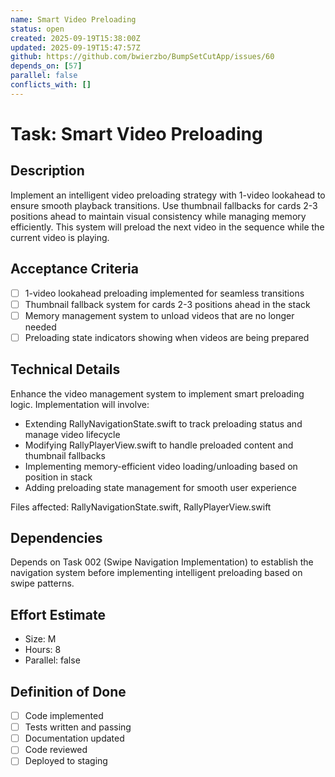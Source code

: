```yaml
---
name: Smart Video Preloading
status: open
created: 2025-09-19T15:38:00Z
updated: 2025-09-19T15:47:57Z
github: https://github.com/bwierzbo/BumpSetCutApp/issues/60
depends_on: [57]
parallel: false
conflicts_with: []
---
```


# Task: Smart Video Preloading

## Description
Implement an intelligent video preloading strategy with 1-video lookahead to ensure smooth playback transitions. Use thumbnail fallbacks for cards 2-3 positions ahead to maintain visual consistency while managing memory efficiently. This system will preload the next video in the sequence while the current video is playing.

## Acceptance Criteria
- [ ] 1-video lookahead preloading implemented for seamless transitions
- [ ] Thumbnail fallback system for cards 2-3 positions ahead in the stack
- [ ] Memory management system to unload videos that are no longer needed
- [ ] Preloading state indicators showing when videos are being prepared

## Technical Details
Enhance the video management system to implement smart preloading logic. Implementation will involve:
- Extending RallyNavigationState.swift to track preloading status and manage video lifecycle
- Modifying RallyPlayerView.swift to handle preloaded content and thumbnail fallbacks
- Implementing memory-efficient video loading/unloading based on position in stack
- Adding preloading state management for smooth user experience

Files affected: RallyNavigationState.swift, RallyPlayerView.swift

## Dependencies
Depends on Task 002 (Swipe Navigation Implementation) to establish the navigation system before implementing intelligent preloading based on swipe patterns.

## Effort Estimate
- Size: M
- Hours: 8
- Parallel: false

## Definition of Done
- [ ] Code implemented
- [ ] Tests written and passing
- [ ] Documentation updated
- [ ] Code reviewed
- [ ] Deployed to staging